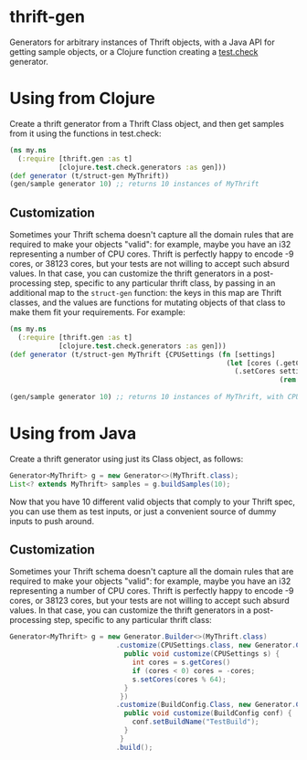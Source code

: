 thrift-gen
==========

Generators for arbitrary instances of Thrift objects, with a Java API for getting sample objects, or a Clojure
function creating a [test.check][] generator.

Using from Clojure
==========

Create a thrift generator from a Thrift Class object, and then get samples from it using the functions in test.check:

```clojure
(ns my.ns 
  (:require [thrift.gen :as t]
            [clojure.test.check.generators :as gen]))
(def generator (t/struct-gen MyThrift))
(gen/sample generator 10) ;; returns 10 instances of MyThrift
```

## Customization
Sometimes your Thrift schema doesn't capture all the domain rules that are required to make your
objects "valid": for example, maybe you have an i32 representing a number of CPU cores. Thrift is
perfectly happy to encode -9 cores, or 38123 cores, but your tests are not willing to accept such
absurd values. In that case, you can customize the thrift generators in a post-processing step,
specific to any particular thrift class, by passing in an additional map to the `struct-gen` function:
the keys in this map are Thrift classes, and the values are functions for mutating objects of that
class to make them fit your requirements. For example:

```clojure
(ns my.ns 
  (:require [thrift.gen :as t]
            [clojure.test.check.generators :as gen]))
(def generator (t/struct-gen MyThrift {CPUSettings (fn [settings]
                                                     (let [cores (.getCores settings)]
                                                       (.setCores settings
                                                                  (rem (if (neg? cores) (- cores) cores)
                                                                       64))))}))
(gen/sample generator 10) ;; returns 10 instances of MyThrift, with CPU cores between 0 and 63
```

Using from Java
=========
Create a thrift generator using just its Class object, as follows:

```java
Generator<MyThrift> g = new Generator<>(MyThrift.class);
List<? extends MyThrift> samples = g.buildSamples(10);
```

Now that you have 10 different valid objects that comply to your Thrift spec,
you can use them as test inputs, or just a convenient source of dummy inputs
to push around.

## Customization

Sometimes your Thrift schema doesn't capture all the domain rules that are required to make your
objects "valid": for example, maybe you have an i32 representing a number of CPU cores. Thrift is
perfectly happy to encode -9 cores, or 38123 cores, but your tests are not willing to accept such
absurd values. In that case, you can customize the thrift generators in a post-processing step,
specific to any particular thrift class:

```java
Generator<MyThrift> g = new Generator.Builder<>(MyThrift.class)
                          .customize(CPUSettings.class, new Generator.Customizer<>() {
                            public void customize(CPUSettings s) {
                              int cores = s.getCores()
                              if (cores < 0) cores = -cores;
                              s.setCores(cores % 64);
                            }
                           })
                          .customize(BuildConfig.Class, new Generator.Customizer<>() {
                            public void customize(BuildConfig conf) {
                              conf.setBuildName("TestBuild");
                            }
                           }
                          .build();
```

[test.check]: https://github.com/clojure/test.check
